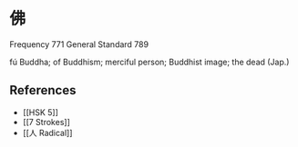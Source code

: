 # 佛
Frequency 771
General Standard 789

fú
Buddha; of Buddhism; merciful person; Buddhist image; the dead (Jap.)

## References
- [[HSK 5]]
- [[7 Strokes]]
- [[人 Radical]]